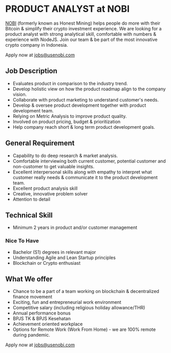 # PRODUCT ANALYST at NOBI
 
[NOBI](https://usenobi.com) (formerly known as Honest Mining) helps people do more with their Bitcoin & simplify their crypto investment experience. We are looking for a product analyst with strong analytical skill, comfortable with numbers & experience with NodeJS. Join our team & be part of the most innovative crypto company in Indonesia.

Apply now at [jobs@usenobi.com](jobs@usenobi.com) 

## Job Description
- Evaluates product in comparison to the industry trend.
- Develop holistic view on how the product roadmap align to the company vision.
- Collaborate with product marketing to understand customer's needs.
- Develop & oversee product development together with product development team.
- Relying on Metric Analysis to improve product quality.
- Involved on product pricing, budget & prioritization
- Help company reach short & long term product development goals.

## General Requirement
- Capability to do deep research & market analysis.
- Comfortable interviewing both current customer, potential customer and non-customer to get valuable insights.
- Excellent interpersonal skills along with empathy to interpret what customer really needs & communicate it to the product development team.
- Excellent product analysis skill 
- Creative, innovative problem solver
- Attention to detail

## Technical Skill 
- Minimum 2 years in product and/or customer management 

### Nice To Have
- Bachelor (S1) degrees in relevant major 
- Understanding Agile and Lean Startup principles
- Blockchain or Crypto enthusiast

## What We offer
- Chance to be a part of a team working on blockchain & decentralized finance movement
- Exciting, fun and entrepreneurial work environment
- Competitive salary (including religious holiday allowance/THR)
- Annual performance bonus
- BPJS TK & BPJS Kesehatan
- Achievement oriented workplace
- Options for Remote Work (Work From Home) - we are 100% remote during pandemic.

Apply now at [jobs@usenobi.com](jobs@usenobi.com)
